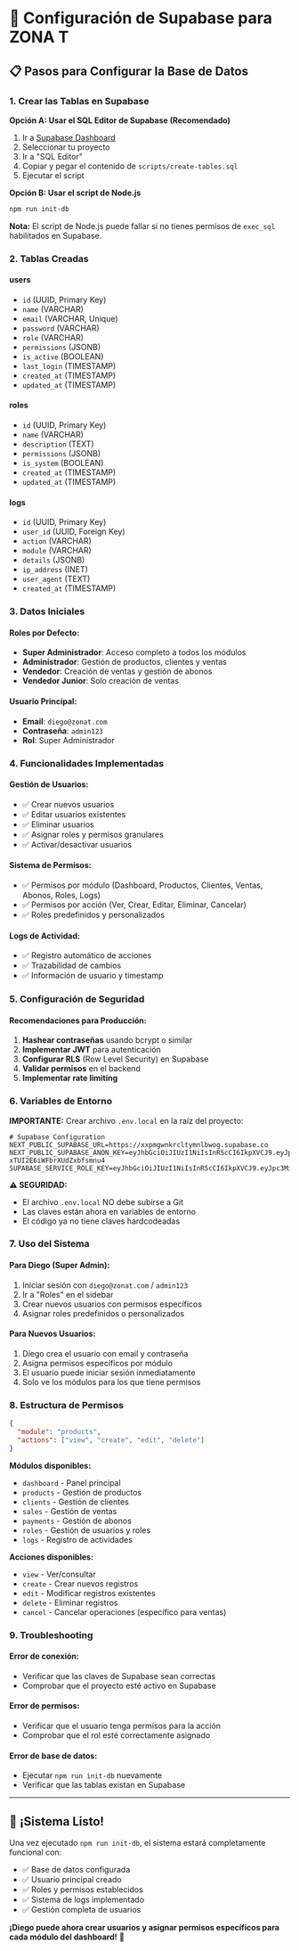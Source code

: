 # 🚀 Configuración de Supabase para ZONA T

## 📋 Pasos para Configurar la Base de Datos

### 1. **Crear las Tablas en Supabase**

**Opción A: Usar el SQL Editor de Supabase (Recomendado)**
1. Ir a [Supabase Dashboard](https://supabase.com/dashboard)
2. Seleccionar tu proyecto
3. Ir a "SQL Editor"
4. Copiar y pegar el contenido de `scripts/create-tables.sql`
5. Ejecutar el script

**Opción B: Usar el script de Node.js**
```bash
npm run init-db
```

**Nota:** El script de Node.js puede fallar si no tienes permisos de `exec_sql` habilitados en Supabase.

### 2. **Tablas Creadas**

#### **users**
- `id` (UUID, Primary Key)
- `name` (VARCHAR)
- `email` (VARCHAR, Unique)
- `password` (VARCHAR)
- `role` (VARCHAR)
- `permissions` (JSONB)
- `is_active` (BOOLEAN)
- `last_login` (TIMESTAMP)
- `created_at` (TIMESTAMP)
- `updated_at` (TIMESTAMP)

#### **roles**
- `id` (UUID, Primary Key)
- `name` (VARCHAR)
- `description` (TEXT)
- `permissions` (JSONB)
- `is_system` (BOOLEAN)
- `created_at` (TIMESTAMP)
- `updated_at` (TIMESTAMP)

#### **logs**
- `id` (UUID, Primary Key)
- `user_id` (UUID, Foreign Key)
- `action` (VARCHAR)
- `module` (VARCHAR)
- `details` (JSONB)
- `ip_address` (INET)
- `user_agent` (TEXT)
- `created_at` (TIMESTAMP)

### 3. **Datos Iniciales**

#### **Roles por Defecto:**
- **Super Administrador**: Acceso completo a todos los módulos
- **Administrador**: Gestión de productos, clientes y ventas
- **Vendedor**: Creación de ventas y gestión de abonos
- **Vendedor Junior**: Solo creación de ventas

#### **Usuario Principal:**
- **Email**: `diego@zonat.com`
- **Contraseña**: `admin123`
- **Rol**: Super Administrador

### 4. **Funcionalidades Implementadas**

#### **Gestión de Usuarios:**
- ✅ Crear nuevos usuarios
- ✅ Editar usuarios existentes
- ✅ Eliminar usuarios
- ✅ Asignar roles y permisos granulares
- ✅ Activar/desactivar usuarios

#### **Sistema de Permisos:**
- ✅ Permisos por módulo (Dashboard, Productos, Clientes, Ventas, Abonos, Roles, Logs)
- ✅ Permisos por acción (Ver, Crear, Editar, Eliminar, Cancelar)
- ✅ Roles predefinidos y personalizados

#### **Logs de Actividad:**
- ✅ Registro automático de acciones
- ✅ Trazabilidad de cambios
- ✅ Información de usuario y timestamp

### 5. **Configuración de Seguridad**

#### **Recomendaciones para Producción:**
1. **Hashear contraseñas** usando bcrypt o similar
2. **Implementar JWT** para autenticación
3. **Configurar RLS** (Row Level Security) en Supabase
4. **Validar permisos** en el backend
5. **Implementar rate limiting**

### 6. **Variables de Entorno**

**IMPORTANTE:** Crear archivo `.env.local` en la raíz del proyecto:

```env
# Supabase Configuration
NEXT_PUBLIC_SUPABASE_URL=https://xxpmgwnkrcltymnlbwog.supabase.co
NEXT_PUBLIC_SUPABASE_ANON_KEY=eyJhbGciOiJIUzI1NiIsInR5cCI6IkpXVCJ9.eyJpc3MiOiJzdXBhYmFzZSIsInJlZiI6Inh4cG1nd25rcmNsdHltbmxid29nIiwicm9sZSI6ImFub24iLCJpYXQiOjE3NjA4MTE3ODcsImV4cCI6MjA3NjM4Nzc4N30.LqN9gLEluoe2Xs8InT-xTUI2E6iWFbrXUdZxbfsmnu4
SUPABASE_SERVICE_ROLE_KEY=eyJhbGciOiJIUzI1NiIsInR5cCI6IkpXVCJ9.eyJpc3MiOiJzdXBhYmFzZSIsInJlZiI6Inh4cG1nd25rcmNsdHltbmxid29nIiwicm9sZSI6InNlcnZpY2Vfcm9sZSIsImlhdCI6MTc2MDgxMTc4NywiZXhwIjoyMDc2Mzg3Nzg3fQ.3lqJOOXYSWdATcSTHXo5IjNqXxSqju8xAlTzZHwwJ9o
```

**⚠️ SEGURIDAD:** 
- El archivo `.env.local` NO debe subirse a Git
- Las claves están ahora en variables de entorno
- El código ya no tiene claves hardcodeadas

### 7. **Uso del Sistema**

#### **Para Diego (Super Admin):**
1. Iniciar sesión con `diego@zonat.com` / `admin123`
2. Ir a "Roles" en el sidebar
3. Crear nuevos usuarios con permisos específicos
4. Asignar roles predefinidos o personalizados

#### **Para Nuevos Usuarios:**
1. Diego crea el usuario con email y contraseña
2. Asigna permisos específicos por módulo
3. El usuario puede iniciar sesión inmediatamente
4. Solo ve los módulos para los que tiene permisos

### 8. **Estructura de Permisos**

```json
{
  "module": "products",
  "actions": ["view", "create", "edit", "delete"]
}
```

**Módulos disponibles:**
- `dashboard` - Panel principal
- `products` - Gestión de productos
- `clients` - Gestión de clientes
- `sales` - Gestión de ventas
- `payments` - Gestión de abonos
- `roles` - Gestión de usuarios y roles
- `logs` - Registro de actividades

**Acciones disponibles:**
- `view` - Ver/consultar
- `create` - Crear nuevos registros
- `edit` - Modificar registros existentes
- `delete` - Eliminar registros
- `cancel` - Cancelar operaciones (específico para ventas)

### 9. **Troubleshooting**

#### **Error de conexión:**
- Verificar que las claves de Supabase sean correctas
- Comprobar que el proyecto esté activo en Supabase

#### **Error de permisos:**
- Verificar que el usuario tenga permisos para la acción
- Comprobar que el rol esté correctamente asignado

#### **Error de base de datos:**
- Ejecutar `npm run init-db` nuevamente
- Verificar que las tablas existan en Supabase

---

## 🎯 **¡Sistema Listo!**

Una vez ejecutado `npm run init-db`, el sistema estará completamente funcional con:
- ✅ Base de datos configurada
- ✅ Usuario principal creado
- ✅ Roles y permisos establecidos
- ✅ Sistema de logs implementado
- ✅ Gestión completa de usuarios

**¡Diego puede ahora crear usuarios y asignar permisos específicos para cada módulo del dashboard!** 🚀
